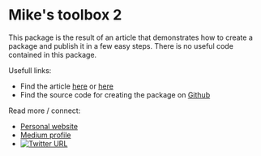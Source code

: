 # Mike's toolbox 2
This package is the result of an article that demonstrates how to create a package and publish it in a few easy steps.
There is no useful code contained in this package.

Usefull links:  
- Find the article [here](mikehuls.com) or [here](https://mikehuls.medium.com/creating-and-publishing-your-own-python-package-for-absolute-beginners-7656c893f387)   
- Find the source code for creating the package on [Github](https://github.com/mike-huls/mikes-toolbox2)

Read more / connect:
- [Personal website](https://mikehuls.com)
- [Medium profile](https://mikehuls.medium.com)
- [![Twitter URL](https://img.shields.io/twitter/url/https/twitter.com/Mike_Huls.svg?style=social&label=Follow%20Mike_Huls)](https://twitter.com/Mike_Huls)
